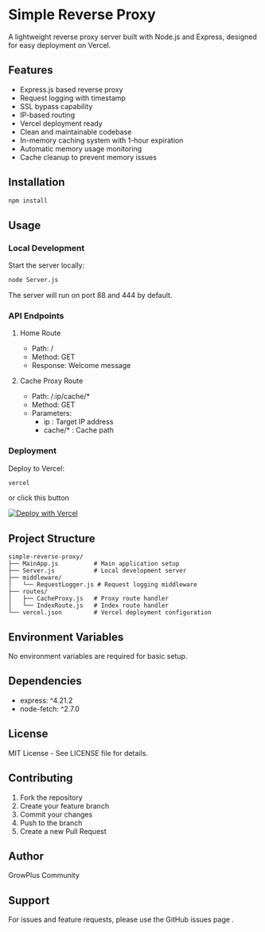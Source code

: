 # Simple Reverse Proxy

A lightweight reverse proxy server built with Node.js and Express, designed for easy deployment on Vercel.

## Features

- Express.js based reverse proxy
- Request logging with timestamp
- SSL bypass capability
- IP-based routing
- Vercel deployment ready
- Clean and maintainable codebase
- In-memory caching system with 1-hour expiration
- Automatic memory usage monitoring
- Cache cleanup to prevent memory issues

## Installation

```bash
npm install
```

## Usage

### Local Development

Start the server locally:

```bash
node Server.js
 ```

The server will run on port 88 and 444 by default.

### API Endpoints
1. Home Route
   
   - Path: /
   - Method: GET
   - Response: Welcome message

2. Cache Proxy Route
   
   - Path: /:ip/cache/*
   - Method: GET
   - Parameters:
     - ip : Target IP address
     - cache/* : Cache path

### Deployment
Deploy to Vercel:

```bash
vercel
```

or click this button

[![Deploy with Vercel](https://vercel.com/button)](https://vercel.com/new/clone?repository-url=https://github.com/GTPSHAX/simple-reverse-proxy)

## Project Structure

```plaintext
simple-reverse-proxy/
├── MainApp.js          # Main application setup
├── Server.js           # Local development server
├── middleware/
│   └── RequestLogger.js # Request logging middleware
├── routes/
│   ├── CacheProxy.js   # Proxy route handler
│   └── IndexRoute.js   # Index route handler
└── vercel.json         # Vercel deployment configuration
```

## Environment Variables

No environment variables are required for basic setup.

## Dependencies

- express: ^4.21.2
- node-fetch: ^2.7.0

## License

MIT License - See LICENSE file for details.

## Contributing

1. Fork the repository
2. Create your feature branch
3. Commit your changes
4. Push to the branch
5. Create a new Pull Request

## Author

GrowPlus Community

## Support

For issues and feature requests, please use the GitHub issues page .
